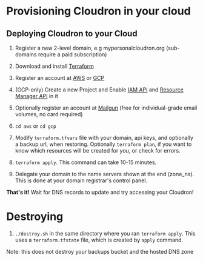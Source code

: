 Provisioning Cloudron in your cloud
====

Deploying Cloudron to your Cloud
---
1. Register a new 2-level domain, e.g mypersonalcloudron.org (sub-domains require a paid subscription)
1. Download and install [Terraform](https://www.terraform.io/downloads.html)

1. Register an account at [AWS](https://www.amazon.com/ap/signin?openid.assoc_handle=aws&openid.return_to=https%3A%2F%2Fsignin.aws.amazon.com%2Foauth%3Fcoupled_root%3Dtrue%26response_type%3Dcode%26redirect_uri%3Dhttps%253A%252F%252Fconsole.aws.amazon.com%252Fconsole%252Fhome%253Fstate%253DhashArgs%252523%2526isauthcode%253Dtrue%26client_id%3Darn%253Aaws%253Aiam%253A%253A015428540659%253Auser%252Fhomepage&openid.mode=checkid_setup&openid.ns=http%3A%2F%2Fspecs.openid.net%2Fauth%2F2.0&openid.identity=http%3A%2F%2Fspecs.openid.net%2Fauth%2F2.0%2Fidentifier_select&openid.claimed_id=http%3A%2F%2Fspecs.openid.net%2Fauth%2F2.0%2Fidentifier_select&action=&disableCorpSignUp=&clientContext=&marketPlaceId=&poolName=&authCookies=&pageId=aws.ssop&siteState=unregistered%2CEN_US&accountStatusPolicy=P1&sso=&openid.pape.preferred_auth_policies=MultifactorPhysical&openid.pape.max_auth_age=120&openid.ns.pape=http%3A%2F%2Fspecs.openid.net%2Fextensions%2Fpape%2F1.0&server=%2Fap%2Fsignin%3Fie%3DUTF8&accountPoolAlias=&forceMobileApp=0&language=EN_US&forceMobileLayout=0) or [GCP](https://console.cloud.google.com)

1. (GCP-only) Create a new Project and Enable [IAM API](https://console.developers.google.com/apis/api/iam.googleapis.com/overview) and [Resource Manager API](https://console.developers.google.com/apis/api/cloudresourcemanager.googleapis.com/overview) in it

1. Optionally register an account at [Mailgun](http://mailgun.com) (free for individual-grade email volumes, no card required)

1. `cd aws` or `cd gcp`

1. Modify `terraform.tfvars` file with your domain, api keys, and optionally a backup url, when restoring.
Optionally `terraform plan`, if you want to know which resources will be created for you, or check for errors.

1. `terraform apply`. This command can take 10-15 minutes.

1. Delegate your domain to the name servers shown at the end (zone_ns). This is done at your domain registrar's control panel.

**That's it!** Wait for DNS records to update and try accessing your Cloudron!

Destroying
===
1. `./destroy.sh` in the same directory where you ran `terraform apply`. This uses a `terraform.tfstate` file, which is created by `apply` command.

Note: this does not destroy your backups bucket and the hosted DNS zone
